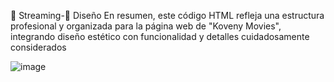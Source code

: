 




🎥 Streaming-🎨 Diseño
En resumen, este código HTML refleja una estructura profesional y organizada para la página web de "Koveny Movies", integrando diseño estético con funcionalidad y detalles cuidadosamente considerados




![image](https://github.com/Bruno-Ivan/Streaming/assets/126531075/89e61e92-a888-48a4-abcd-6722b2a60f99)

